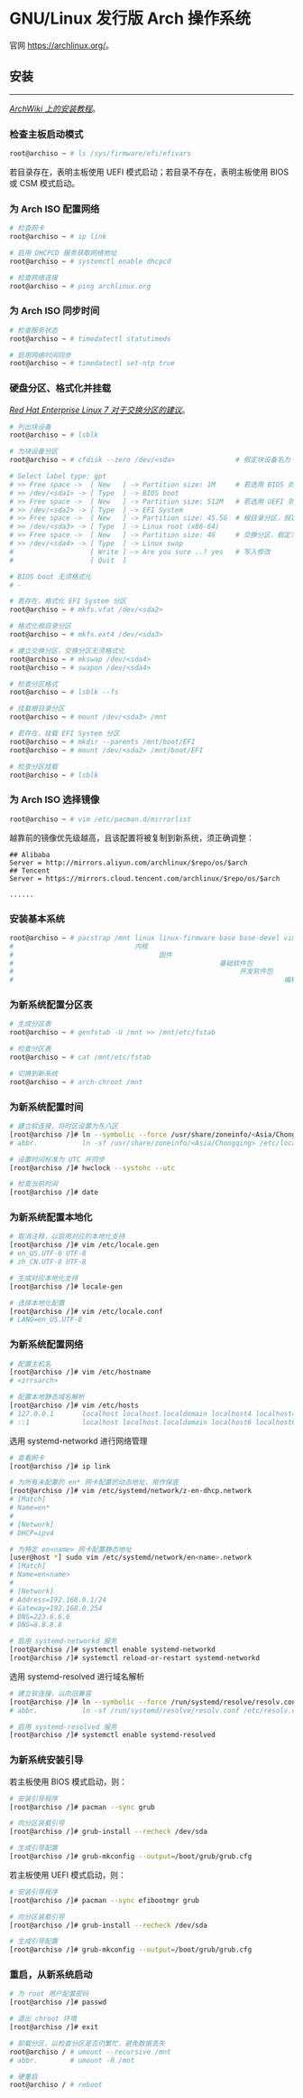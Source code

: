 # GNU/Linux 发行版 Arch 操作系统

官网 <https://archlinux.org/>。

## 安装
---

[*ArchWiki 上的安装教程*](https://wiki.archlinux.org/index.php/Installation_guide_(简体中文))。

### 检查主板启动模式

```zsh
root@archiso ~ # ls /sys/firmware/efi/efivars
```

若目录存在，表明主板使用 UEFI 模式启动；若目录不存在，表明主板使用 BIOS 或 CSM 模式启动。

### 为 Arch ISO 配置网络

```zsh
# 检查网卡
root@archiso ~ # ip link

# 启用 DHCPCD 服务获取网络地址
root@archiso ~ # systemctl enable dhcpcd

# 检查网络连接
root@archiso ~ # ping archlinux.org
```

### 为 Arch ISO 同步时间

```zsh
# 检查服务状态
root@archiso ~ # timedatectl statutimeds        

# 启用网络时间同步
root@archiso ~ # timedatectl set-ntp true
```

### 硬盘分区、格式化并挂载

[*Red Hat Enterprise Linux 7 对于交换分区的建议*](https://access.redhat.com/documentation/en-us/red_hat_enterprise_linux/7/html/storage_administration_guide/ch-swapspace)。

```zsh
# 列出块设备
root@archiso ~ # lsblk

# 为块设备分区
root@archiso ~ # cfdisk --zero /dev/<sda>               # 假定块设备名为 sda，下同

# Select label type: gpt
# >> Free space ->  [ New   ] -> Partition size: 1M     # 若选用 BIOS 则须此分区
# >> /dev/<sda1> -> [ Type  ] -> BIOS boot
# >> Free space ->  [ New   ] -> Partition size: 512M   # 若选用 UEFI 则须此分区
# >> /dev/<sda2> -> [ Type  ] -> EFI System
# >> Free space ->  [ New   ] -> Partition size: 45.5G  # 根目录分区，假定为 45.5G
# >> /dev/<sda3> -> [ Type  ] -> Linux root (x86-64)
# >> Free space ->  [ New   ] -> Partition size: 4G     # 交换分区，假定为 4G
# >> /dev/<sda4> -> [ Type  ] -> Linux swap
#                   [ Write ] -> Are you sure ..? yes   # 写入修改
#                   [ Quit  ]

# BIOS boot 无须格式化
# -

# 若存在，格式化 EFI System 分区
root@archiso ~ # mkfs.vfat /dev/<sda2>

# 格式化根目录分区
root@archiso ~ # mkfs.ext4 /dev/<sda3>

# 建立交换分区，交换分区无须格式化
root@archiso ~ # mkswap /dev/<sda4>
root@archiso ~ # swapon /dev/<sda4>

# 检查分区格式
root@archiso ~ # lsblk --fs

# 挂载根目录分区
root@archiso ~ # mount /dev/<sda3> /mnt

# 若存在，挂载 EFI System 分区
root@archiso ~ # mkdir --parents /mnt/boot/EFI
root@archiso ~ # mount /dev/<sda2> /mnt/boot/EFI

# 检查分区挂载
root@archiso ~ # lsblk
```

### 为 Arch ISO 选择镜像

```zsh
root@archiso ~ # vim /etc/pacman.d/mirrorlist
```

越靠前的镜像优先级越高，且该配置将被复制到新系统，须正确调整：

```vim
## Alibaba
Server = http://mirrors.aliyun.com/archlinux/$repo/os/$arch
## Tencent
Server = https://mirrors.cloud.tencent.com/archlinux/$repo/os/$arch

......
```

### 安装基本系统

```zsh
root@archiso ~ # pacstrap /mnt linux linux-firmware base base-devel vim
#                              内核
#                                    固件
#                                                   基础软件包
#                                                        开发软件包
#                                                                   编辑器
```

### 为新系统配置分区表

```zsh
# 生成分区表
root@archiso ~ # genfstab -U /mnt >> /mnt/etc/fstab

# 检查分区表
root@archiso ~ # cat /mnt/etc/fstab

# 切换到新系统
root@archiso ~ # arch-chroot /mnt
```

### 为新系统配置时间

```bash
# 建立软连接，将时区设置为东八区
[root@archiso /]# ln --symbolic --force /usr/share/zoneinfo/<Asia/Chongqing> /etc/localtime
# abbr.           ln -sf /usr/share/zoneinfo/<Asia/Chongqing> /etc/localtime

# 设置时间标准为 UTC 并同步
[root@archiso /]# hwclock --systohc --utc

# 检查当前时间
[root@archiso /]# date
```

### 为新系统配置本地化

```bash
# 取消注释，以启用对应的本地化支持
[root@archiso /]# vim /etc/locale.gen
# en_US.UTF-8 UTF-8
# zh_CN.UTF-8 UTF-8

# 生成对应本地化支持
[root@archiso /]# locale-gen

# 选择本地化配置
[root@archiso /]# vim /etc/locale.conf
# LANG=en_US.UTF-8
```

### 为新系统配置网络

```bash
# 配置主机名
[root@archiso /]# vim /etc/hostname
# <zrrsarch>

# 配置本地静态域名解析
[root@archiso /]# vim /etc/hosts     
# 127.0.0.1       localhost localhost.localdomain localhost4 localhost4.localdomain4
# ::1             localhost localhost.localdomain localhost6 localhost6.localdomain6
```

选用 systemd-networkd 进行网络管理

```bash
# 查看网卡
[root@archiso /]# ip link

# 为所有未配置的 en* 网卡配置的动态地址，用作保底
[root@archiso /]# vim /etc/systemd/network/z-en-dhcp.network
# [Match]
# Name=en*
#
# [Network]
# DHCP=ipv4

# 为特定 en<name> 网卡配置静态地址
[user@host *] sudo vim /etc/systemd/network/en<name>.network
# [Match]
# Name=en<name>
#
# [Network]
# Address=192.168.0.1/24
# Gateway=192.168.0.254
# DNS=223.6.6.6
# DNS=8.8.8.8

# 启用 systemd-networkd 服务
[root@archiso /]# systemctl enable systemd-networkd
[root@archiso /]# systemctl reload-or-restart systemd-networkd
```

选用 systemd-resolved 进行域名解析

```bash
# 建立软连接，以向旧兼容
[root@archiso /]# ln --symbolic --force /run/systemd/resolve/resolv.conf /etc/resolv.conf
# abbr.           ln -sf /run/systemd/resolve/resolv.conf /etc/resolv.conf

# 启用 systemd-resolved 服务
[root@archiso /]# systemctl enable systemd-resolved
```

### 为新系统安装引导

若主板使用 BIOS 模式启动，则：

```bash
# 安装引导程序
[root@archiso /]# pacman --sync grub

# 向分区装载引导
[root@archiso /]# grub-install --recheck /dev/sda

# 生成引导配置
[root@archiso /]# grub-mkconfig --output=/boot/grub/grub.cfg
```

若主板使用 UEFI 模式启动，则：

```bash
# 安装引导程序
[root@archiso /]# pacman --sync efibootmgr grub

# 向分区装载引导
[root@archiso /]# grub-install --recheck /dev/sda

# 生成引导配置
[root@archiso /]# grub-mkconfig --output=/boot/grub/grub.cfg
```

### 重启，从新系统启动

```bash
# 为 root 用户配置密码
[root@archiso /]# passwd

# 退出 chroot 环境
[root@archiso /]# exit
```

```zsh
# 卸载分区，以检查分区是否仍繁忙，避免数据丢失
root@archiso / # umount --recursive /mnt
# abbr.        # umount -R /mnt

# 硬重启
root@archiso / # reboot
```
